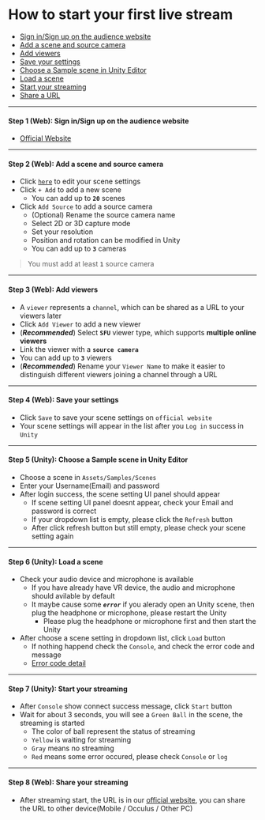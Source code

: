 # How to start your first live stream
- [Sign in/Sign up on the audience website](#step1)
- [Add a scene and source camera](#step2)
- [Add viewers](#step3)
- [Save your settings](#step4)
- [Choose a Sample scene in Unity Editor](#step5)
- [Load a scene ](#step6)
- [Start your streaming](#step7)
- [Share a URL](#step8)

****
#### <a name="step1"> Step 1 (Web): Sign in/Sign up on the audience website
- [Official Website](https://www.meta-audience.com/en-us/)
****
  
#### <a name="step2"> Step 2 (Web): Add a scene and source camera
- Click [`here`](https://www.meta-audience.com/en-us/accounts/scenes/) to edit your scene settings
- Click `+ Add` to add a new scene 
    - You can add up to **`20`** scenes
- Click `Add Source` to add a source camera
    - (Optional) Rename the source camera name
    - Select 2D or 3D capture mode
    - Set your resolution
    - Position and rotation can be modified in Unity
    - You can add up to **`3`** cameras
> You must add at least **`1`** source camera

****
#### <a name="step3"> Step 3 (Web): Add viewers
- A `viewer` represents a `channel`, which can be shared as a URL to your viewers later
- Click `Add Viewer` to add a new viewer 
- (***Recommended***) Select **`SFU`** viewer type, which supports **multiple online viewers**
- Link the viewer with a **`source camera`**
- You can add up to **`3`** viewers
- (***Recommended***) Rename your `Viewer Name` to make it easier to distinguish different viewers joining a channel through a URL
****  
 #### <a name="step4"> Step 4 (Web): Save your settings
- Click `Save` to save your scene settings on `official website`
- Your scene settings will appear in the list after you `Log in` success in `Unity`
**** 
#### <a name="step5"> Step 5 (Unity): Choose a Sample scene in Unity Editor
- Choose a scene in `Assets/Samples/Scenes`
- Enter your Username(Email) and password
- After login success, the scene setting UI panel should appear 
    - If scene setting UI panel doesnt appear, check your Email and password is correct
    - If your dropdown list is empty, please click the `Refresh` button
    - After click refresh button but still empty, please check your scene setting again 
****
#### <a name="step6"> Step 6 (Unity): Load a scene 
- Check your audio device and microphone is available
    - If you have already have VR device, the audio and microphone should avilable by default
    - It maybe cause some ***`error`*** if you alerady open an Unity scene, then plug the headphone or microphone, please restart the Unity
        - Please plug the headphone or microphone first and then start the Unity    
- After choose a scene setting in dropdown list, click `Load` button
    - If nothing happend check the `Console`, and check the error code and message
    - [Error code detail](https://adc.github.trendmicro.com/Consumer-TMXRLAB/audience_sdk_unity_project/wiki/Initialization-&-Deinitialization#error-code--message-3)
**** 
#### <a name="step7"> Step 7 (Unity): Start your streaming
- After `Console` show connect success message, click `Start` button
- Wait for about 3 seconds, you will see a `Green Ball` in the scene, the streaming is started
    - The color of ball represent the status of streaming
    - `Yellow` is waiting for streaming
    - `Gray` means no streaming
    - `Red` means some error occured, please check `Console` or `log`
****
#### <a name="step8"> Step 8 (Web): Share your streaming
- After streaming start, the URL is in our [official website](https://www.meta-audience.com/en-us/accounts/userChannels/), you can share the URL to other device(Mobile / Occulus / Other PC)
